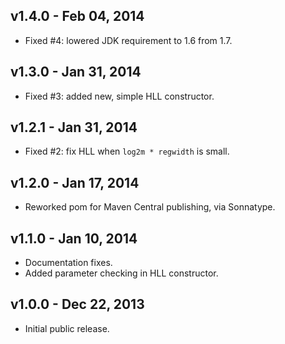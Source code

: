v1.4.0 - Feb 04, 2014
---------------------
* Fixed #4: lowered JDK requirement to 1.6 from 1.7.

v1.3.0 - Jan 31, 2014
---------------------
* Fixed #3: added new, simple HLL constructor.

v1.2.1 - Jan 31, 2014
---------------------
* Fixed #2: fix HLL when `log2m * regwidth` is small.

v1.2.0 - Jan 17, 2014
---------------------
* Reworked pom for Maven Central publishing, via Sonnatype.

v1.1.0 - Jan 10, 2014
---------------------
* Documentation fixes.
* Added parameter checking in HLL constructor.

v1.0.0 - Dec 22, 2013
---------------------
* Initial public release.